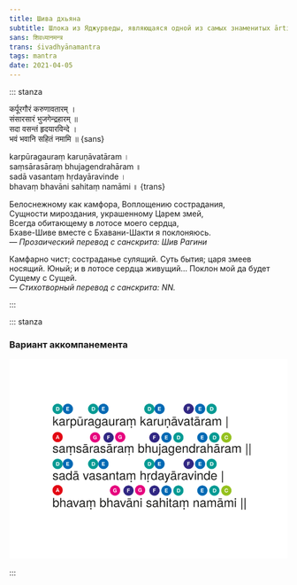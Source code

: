 ```yaml
---
title: Шива дхьяна
subtitle: Шлока из Яджурведы, являющаяся одной из самых знаменитых ārti
sans: शिवध्यानमन्त्र 
trans: śivadhyānamantra
tags: mantra
date: 2021-04-05
---
```


::: stanza

कर्पूरगौरं करुणावतारम् ।    
संसारसारं भुजगेन्द्रहारम् ॥    
सदा वसन्तं हृदयारविन्दे ।    
भवं भवानि सहितं नमामि ॥ {sans}

karpūragauraṃ karuṇāvatāram ।    
saṃsārasāraṃ bhujagendrahāram ॥    
sadā vasantaṃ hṛdayāravinde ।     
bhavaṃ bhavāni sahitaṃ namāmi ॥ {trans}

Белоснежному как камфора, Воплощению сострадания,    
Сущности мироздания, украшенному Царем змей,    
Всегда обитающему в лотосе моего сердца,    
Бхаве-Шиве вместе с Бхавани-Шакти я поклоняюсь.   
_— Прозаический перевод с санскрита: Шив Рагини_

Камфарно чист; состраданье сулящий.
Суть бытия; царя змеев носящий.
Юный; и в лотосе сердца живущий...
Поклон мой да будет Сущему с Сущей.   
_— Стихотворный перевод с санскрита: NN._

:::

::: stanza

### Вариант аккомпанемента

![no-shadow](./karpura-gauram.svg)

:::